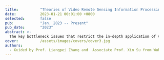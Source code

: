 ```yaml
---
title:          "Theories of Video Remote Sensing Information Processing and Its Typical Geoscience Applications"
date:           2023-01-21 00:01:00 +0800
selected:       false
pub:            "Jan. 2023 -- Present"
pub_date:       "2023"
abstract: >-
  The key bottleneck issues that restrict the in-depth application of video remote sensing are insufficient information on complex and weak targets, insufficient mining of spatiotemporal variation characteristics, and unclear revelation of event evolution processes. Therefore, this project intends to systematically develop the theory and methods of video remote sensing information processing based on its characteristics of wide scene, high temporal sequence, and strong complementarity of temporal spatial information.
cover:          /assets/images/covers/cover3.jpg
authors:
  - Guided by Prof. Liangpei Zhang and  Associate Prof. Xin Su from Wuhan University
---
```

